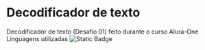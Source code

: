 # Decodificador de texto
Decodificador de texto (Desafio 01) feito durante o curso Alura-One
Linguagens utilizadas
<img alt="Static Badge" src="https://img.shields.io/badge/javascript?color=%23yellow">
